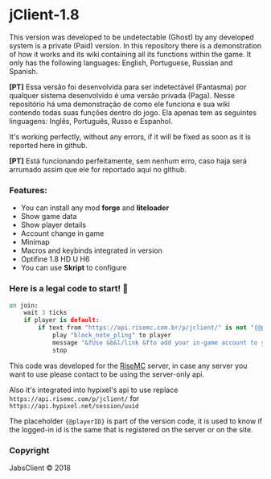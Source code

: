 # jClient-1.8

This version was developed to be undetectable (Ghost) by any developed system is a private (Paid) version. In this repository there is a demonstration of how it works and its wiki containing all its functions within the game. It only has the following languages: English, Portuguese, Russian and Spanish.

**[PT]** Essa versão foi desenvolvida para ser indetectável (Fantasma) por qualquer sistema desenvolvido é uma versão privada (Paga). Nesse repositório há uma demonstração de como ele funciona e sua wiki contendo todas suas funções dentro do jogo. Ela apenas tem as seguintes linguagens: Inglês, Português, Russo e Espanhol.

It's working perfectly, without any errors, if it will be fixed as soon as it is reported here in github.

**[PT]** Está funcionando perfeitamente, sem nenhum erro, caso haja será arrumado assim que ele for reportado aqui no github.

### Features:

 * You can install any mod **forge** and **liteloader**
 * Show game data
 * Show player details
 * Account change in game
 * Minimap
 * Macros and keybinds integrated in version
 * Optifine 1.8 HD U H6
 * You can use **Skript** to configure

### Here is a legal code to start! :page_with_curl:

```cson
on join:
	wait 3 ticks
	if player is default:
		if text from "https://api.risemc.com.br/p/jclient/" is not "{@playerID}":
			play "block_note_pling" to player
			message "&fUse &b&l/link &fto add your in-game account to your site's account"
			stop
```

This code was developed for the [RiseMC](http://risemc.com.br) server, in case any server you want to use please contact to be using the server-only api.

Also it's integrated into hypixel's api to use replace `https://api.risemc.com/p/jclient/` for `https://api.hypixel.net/session/uuid`

The placeholder `{@playerID}` is part of the version code, it is used to know if the logged-in id is the same that is registered on the server or on the site.

### Copyright

JabsClient © 2018
